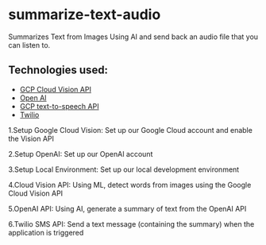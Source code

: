 # summarize-text-audio
Summarizes Text from Images Using AI and send back an audio file that you can listen to.

## Technologies used:
- [GCP Cloud Vision API](https://cloud.google.com/vision)
- [Open AI](https://openai.com/)
- [GCP text-to-speech API](https://cloud.google.com/text-to-speech)
- [Twilio](https://twilio.com)
  
  
1.Setup Google Cloud Vision: Set up our Google Cloud account and enable the Vision API

2.Setup OpenAI: Set up our OpenAI account

3.Setup Local Environment: Set up our local development environment

4.Cloud Vision API: Using ML, detect words from images using the Google Cloud Vision API

5.OpenAI API: Using AI, generate a summary of text from the OpenAI API

6.Twilio SMS API: Send a text message (containing the summary) when the application is triggered
